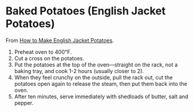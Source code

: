 # Baked Potatoes (English Jacket Potatoes)

From [How to Make English Jacket Potatoes](https://cupofjo.com/2014/08/how-to-make-english-jacket-potatoes/).

1. Preheat oven to 400℉.
2. Cut a cross on the potatoes.
3. Put the potatoes at the top of the oven—straight on the rack, not a
   baking tray, and cook 1-2 hours (usually closer to 2).
4. When they feel crunchy on the outside, pull the rack out, cut the
   potatoes open again to release the steam, then put them back into the
   oven.
5. After ten minutes, serve immediately with shedloads of butter, salt and
   pepper.
